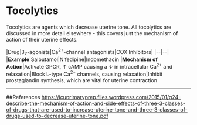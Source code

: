 # Tocolytics

Tocolytics are agents which decrease uterine tone. All tocolytics are discussed in more detail elsewhere - this covers just the mechanism of action of their uterine effects.

|Drug|β<sub>2</sub>-agonists|Ca<sup>2+</sup>-channel antagonists|COX Inhibitors|
|--|--|
|**Example**|Salbutamol|Nifedipine|Indomethacin
|**Mechanism of Action**|Activate GPCR, ↑ cAMP causing a ↓ in intracellular Ca<sup>2+</sup> and relaxation|Block L-type Ca<sup>2+</sup> channels, causing relaxation|Inhibit prostaglandin synthesis, which are vital for uterine contraction

---
##References
https://icuprimaryprep.files.wordpress.com/2015/01/q24-describe-the-mechanism-of-action-and-side-effects-of-three-3-classes-of-drugs-that-are-used-to-increase-uterine-tone-and-three-3-classes-of-drugs-used-to-decrease-uterine-tone.pdf